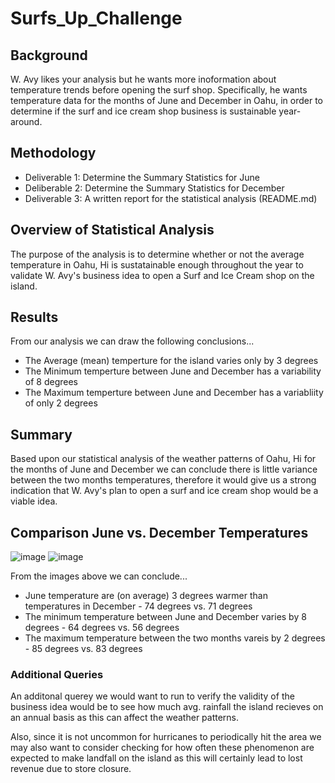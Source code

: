 # Surfs_Up_Challenge

## Background
W. Avy likes your analysis but he wants more inoformation about temperature trends before opening the surf shop. Specifically, he wants temperature data for the months of June and December in Oahu, in order to determine if the surf and ice cream shop business is sustainable year-around. 

## Methodology
* Deliverable 1: Determine the Summary Statistics for June
* Deliberable 2: Determine the Summary Statistics for December
* Deliverable 3: A written report for the statistical analysis (README.md)

## Overview of Statistical Analysis
The purpose of the analysis is to determine whether or not the average temperature in Oahu, Hi is sustatainable enough throughout the year to validate W. Avy's business idea to open a Surf and Ice Cream shop on the island. 

## Results
From our analysis we can draw the following conclusions...

* The Average (mean) temperture for the island varies only by 3 degrees
* The Minimum temperture between June and December has a variability of 8 degrees
* The Maximum temperture between June and December has a variabliity of only 2 degrees

## Summary
Based upon our statistical analysis of the weather patterns of Oahu, Hi for the months of June and December we can conclude there is little variance between the two months temperatures, therefore it would give us a strong indication that W. Avy's plan to open a surf and ice cream shop would be a viable idea. 

## Comparison June vs. December Temperatures

![image](https://user-images.githubusercontent.com/93171738/161461312-b6488ce4-4eb5-4f9a-870f-d86e117c3e49.png) ![image](https://user-images.githubusercontent.com/93171738/161461348-bfd86ece-401d-4256-9509-17eaf93e2971.png)

From the images above we can conclude...

* June temperature are (on average) 3 degrees warmer than temperatures in December - 74 degrees vs. 71 degrees
* The minimum temperature between June and December varies by 8 degrees - 64 degrees vs. 56 degrees
* The maximum temperature between the two months vareis by 2 degrees - 85 degrees vs. 83 degrees

### Additional Queries
An additonal querey we would want to run to verify the validity of the business idea would be to see how much avg. rainfall the island recieves on an annual basis as this can affect the weather patterns. 

Also, since it is not uncommon for hurricanes to periodically hit the area we may also want to consider checking for how often these phenomenon are expected to make landfall on the island as this will certainly lead to lost revenue due to store closure. 
